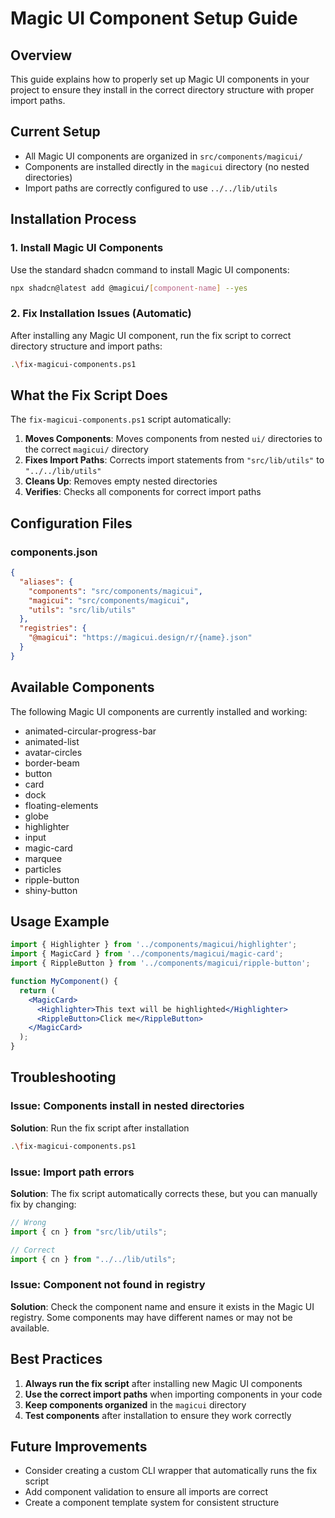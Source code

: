 # Magic UI Component Setup Guide

## Overview
This guide explains how to properly set up Magic UI components in your project to ensure they install in the correct directory structure with proper import paths.

## Current Setup
- All Magic UI components are organized in `src/components/magicui/`
- Components are installed directly in the `magicui` directory (no nested directories)
- Import paths are correctly configured to use `../../lib/utils`

## Installation Process

### 1. Install Magic UI Components
Use the standard shadcn command to install Magic UI components:
```bash
npx shadcn@latest add @magicui/[component-name] --yes
```

### 2. Fix Installation Issues (Automatic)
After installing any Magic UI component, run the fix script to correct directory structure and import paths:
```bash
.\fix-magicui-components.ps1
```

## What the Fix Script Does

The `fix-magicui-components.ps1` script automatically:

1. **Moves Components**: Moves components from nested `ui/` directories to the correct `magicui/` directory
2. **Fixes Import Paths**: Corrects import statements from `"src/lib/utils"` to `"../../lib/utils"`
3. **Cleans Up**: Removes empty nested directories
4. **Verifies**: Checks all components for correct import paths

## Configuration Files

### components.json
```json
{
  "aliases": {
    "components": "src/components/magicui",
    "magicui": "src/components/magicui",
    "utils": "src/lib/utils"
  },
  "registries": {
    "@magicui": "https://magicui.design/r/{name}.json"
  }
}
```

## Available Components

The following Magic UI components are currently installed and working:

- animated-circular-progress-bar
- animated-list
- avatar-circles
- border-beam
- button
- card
- dock
- floating-elements
- globe
- highlighter
- input
- magic-card
- marquee
- particles
- ripple-button
- shiny-button

## Usage Example

```jsx
import { Highlighter } from '../components/magicui/highlighter';
import { MagicCard } from '../components/magicui/magic-card';
import { RippleButton } from '../components/magicui/ripple-button';

function MyComponent() {
  return (
    <MagicCard>
      <Highlighter>This text will be highlighted</Highlighter>
      <RippleButton>Click me</RippleButton>
    </MagicCard>
  );
}
```

## Troubleshooting

### Issue: Components install in nested directories
**Solution**: Run the fix script after installation
```bash
.\fix-magicui-components.ps1
```

### Issue: Import path errors
**Solution**: The fix script automatically corrects these, but you can manually fix by changing:
```javascript
// Wrong
import { cn } from "src/lib/utils";

// Correct
import { cn } from "../../lib/utils";
```

### Issue: Component not found in registry
**Solution**: Check the component name and ensure it exists in the Magic UI registry. Some components may have different names or may not be available.

## Best Practices

1. **Always run the fix script** after installing new Magic UI components
2. **Use the correct import paths** when importing components in your code
3. **Keep components organized** in the `magicui` directory
4. **Test components** after installation to ensure they work correctly

## Future Improvements

- Consider creating a custom CLI wrapper that automatically runs the fix script
- Add component validation to ensure all imports are correct
- Create a component template system for consistent structure
